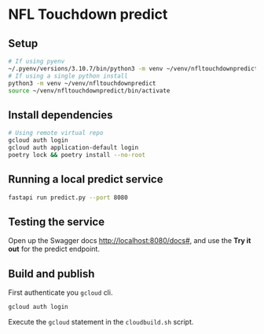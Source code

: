 # NFL Touchdown predict

## Setup

```sh
# If using pyenv
~/.pyenv/versions/3.10.7/bin/python3 -m venv ~/venv/nfltouchdownpredict
# If using a single python install
python3 -m venv ~/venv/nfltouchdownpredict
source ~/venv/nfltouchdownpredict/bin/activate
```

## Install dependencies

```sh
# Using remote virtual repo
gcloud auth login
gcloud auth application-default login
poetry lock && poetry install --no-root
```

## Running a local predict service

```sh
fastapi run predict.py --port 8080
```

## Testing the service

Open up the Swagger docs [http://localhost:8080/docs#](http://localhost:8080/docs#), and use the **Try it out** for the predict endpoint.

## Build and publish

First authenticate you `gcloud` cli.

```sh
gcloud auth login
```

Execute the `gcloud` statement in the `cloudbuild.sh` script.
